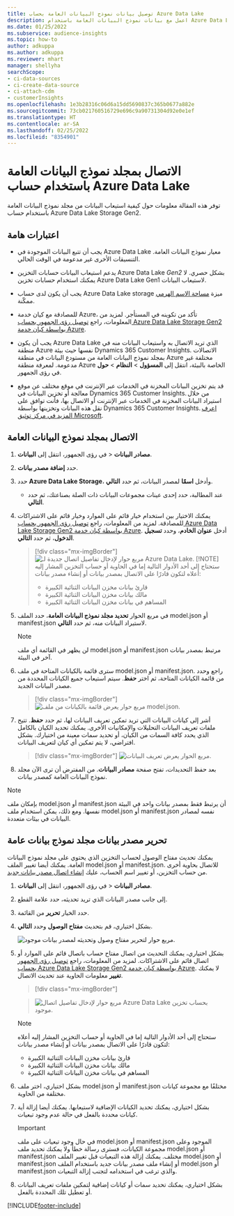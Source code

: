 ```yaml
---
title: توصيل بيانات نموذج البيانات العامة بحساب Azure Data Lake
description: اعمل مع بيانات نموذج البيانات العامة باستخدام Azure Data Lake Storage.
ms.date: 01/25/2022
ms.subservice: audience-insights
ms.topic: how-to
author: adkuppa
ms.author: adkuppa
ms.reviewer: mhart
manager: shellyha
searchScope:
- ci-data-sources
- ci-create-data-source
- ci-attach-cdm
- customerInsights
ms.openlocfilehash: 1e3b28316c06d6a15dd5690837c365b0677a882e
ms.sourcegitcommit: 73cb021760516729e696c9a90731304d92e0e1ef
ms.translationtype: HT
ms.contentlocale: ar-SA
ms.lasthandoff: 02/25/2022
ms.locfileid: "8354901"
---
```

# <a name="connect-to-a-common-data-model-folder-using-an-azure-data-lake-account"></a>الاتصال بمجلد نموذج البيانات العامة باستخدام حساب Azure Data Lake

توفر هذه المقالة معلومات حول كيفية استيعاب البيانات من مجلد نموذج البيانات العامة باستخدام حساب Azure Data Lake Storage Gen2.

## <a name="important-considerations"></a>اعتبارات هامة

- يجب أن تتبع البيانات الموجودة في Azure Data Lake معيار نموذج البيانات العامة. التنسيقات الأخرى غير مدعومة في الوقت الحالي.

- يدعم استيعاب البيانات حسابات التخزين Azure Data Lake *Gen2* بشكل حصري. لا يمكنك استخدام حسابات تخزين Azure Data Lake Gen1 لاستيعاب البيانات.

- يجب أن يكون لدى حساب Azure Data Lake storage ميزة [مساحة الاسم الهرمي](/azure/storage/blobs/data-lake-storage-namespace) ممكّنة.

- للمصادقة مع كيان خدمة Azure، تأكد من تكوينه في المستأجر. لمزيد من المعلومات، راجع [توصيل رؤى الجمهور بحساب Azure Data Lake Storage Gen2 بواسطة كيان خدمة Azure](connect-service-principal.md).

- يجب أن يكون Azure Data Lake الذي تريد الاتصال به واستيعاب البيانات منه في منطقة Azure نفسها حيث بيئة Dynamics 365 Customer Insights. الاتصالات بمجلد نموذج البيانات العامة من مستودع البيانات في منطقة Azure مختلفة غير مدعومة. لمعرفة منطقة Azure الخاصة بالبيئة، انتقل إلى **المسؤول** > **النظام** > **حول** في رؤى الجمهور.

- قد يتم تخزين البيانات المخزنة في الخدمات عبر الإنترنت في موقع مختلف عن موقع معالجة أو تخزين البيانات في Dynamics 365 Customer Insights. من خلال استيراد البيانات المخزنة في الخدمات عبر الإنترنت أو الاتصال بها، فأنت توافق على نقل هذه البيانات وتخزينها بواسطة Dynamics 365 Customer Insights. [اعرف المزيد في مركز توثيق Microsoft](https://www.microsoft.com/trust-center).

## <a name="connect-to-a-common-data-model-folder"></a>الاتصال بمجلد نموذج البيانات العامة

1. في رؤى الجمهور، انتقل إلى **البيانات‏‎** > **مصادر البيانات**.

1. حدد **إضافة مصدر بيانات**.

1. حدد **Azure Data Lake Storage**، وأدخل **اسمًا** لمصدر البيانات، ثم حدد **التالي**.

   - عند المطالبة، حدد إحدى عينات مجموعات البيانات ذات الصلة بصناعتك، ثم حدد **التالي**. 

1. يمكنك الاختيار بين استخدام خيار قائم على الموارد وخيار قائم على الاشتراكات للمصادقة. لمزيد من المعلومات، راجع [توصيل رؤى الجمهور بحساب Azure Data Lake Storage Gen2 بواسطة كيان خدمة Azure](connect-service-principal.md). أدخل **عنوان الخادم**، وحدد **تسجيل الدخول**، ثم حدد **التالي**.
   > [!div class="mx-imgBorder"]
   > ![مربع حوار لإدخال تفاصيل اتصال جديدة لـ Azure Data Lake‎.](media/enter-new-storage-details.png)
   > [!NOTE]
   > ستحتاج إلى أحد الأدوار التالية إما في الحاوية أو حساب التخزين المشار إليه أعلاه لتكون قادرًا على الاتصال بمصدر بيانات أو إنشاء مصدر بيانات:
   >  - قارئ بيانات مخزن البيانات الثنائية الكبيرة
   >  - مالك بيانات مخزن البيانات الثنائية الكبيرة
   >  - المساهم في بيانات مخزن البيانات الثنائية الكبيرة

1. في مربع الحوار **تحديد مجلد نموذج البيانات العامة**، حدد الملف model.json أو manifest.json لاستيراد البيانات منه، ثم حدد **التالي**.
   > [!NOTE]
   > لن يظهر في القائمة أي ملف model.json أو manifest.json مرتبط بمصدر بيانات آخر في البيئة.

1. سترى قائمة بالكيانات المتاحة في ملف model.json أو manifest.json. راجع وحدد من قائمة الكيانات المتاحة، ثم اختر **حفظ**. سيتم استيعاب جميع الكيانات المحددة من مصدر البيانات الجديد.
   > [!div class="mx-imgBorder"]
   > ![مربع حوار يعرض قائمة بالكيانات من ملف model.json.](media/review-entities.png)

8. أشر إلى كيانات البيانات التي تريد تمكين ‏‫تعريف البيانات‬ لها، ثم حدد **حفظ**. تتيح ملفات تعريف البيانات التحليلات والإمكانيات الأخرى. يمكنك تحديد الكيان بالكامل الذي يحدد كافة السمات من الكيان، أو تحديد سمات معينة من اختيارك. بشكل افتراضي، لا يتم تمكين أي كيان لتعريف البيانات.
   > [!div class="mx-imgBorder"]
   > ![مربع الحوار يعرض تعريف البيانات.](media/dataprofiling-entities.png)

9. بعد حفظ التحديدات، تفتح صفحة **مصادر البيانات**. من المفترض أن ترى الآن مجلد نموذج البيانات العامة كمصدر بيانات.

> [!NOTE]
> بإمكان ملف model.json أو manifest.json أن يرتبط فقط بمصدر بيانات واحد في البيئة نفسها. ومع ذلك، يمكن استخدام ملف model.json أو manifest.json نفسه لمصادر البيانات في بيئات متعددة.

## <a name="edit-a-common-data-model-folder-data-source"></a>تحرير مصدر بيانات مجلد نموذج بيانات عامة

يمكنك تحديث مفتاح الوصول لحساب التخزين الذي يحتوي على مجلد نموذج البيانات العامة. يمكنك أيضا تغيير الملف model.json أو manifest.json. للاتصال بحاوية أخرى من حساب التخزين، أو تغيير اسم الحساب، عليك [إنشاء اتصال مصدر بيانات جديد](#connect-to-a-common-data-model-folder).

1. في رؤى الجمهور، انتقل إلى **البيانات‏‎** > **مصادر البيانات**.

2. إلى جانب مصدر البيانات الذي تريد تحديثه، حدد علامة القطع.

3. حدد الخيار **تحرير** من القائمة.

4. بشكل اختياري، قم بتحديث **مفتاح الوصول** وحدد **التالي**.

   ![مربع حوار لتحرير مفتاح وصول وتحديثه لمصدر بيانات موجود.](media/edit-access-key.png)

5. بشكل اختياري، يمكنك التحديث من اتصال مفتاح حساب باتصال قائم على الموارد أو اتصال قائم على الاشتراكات. لمزيد من المعلومات، راجع [توصيل رؤى الجمهور بحساب Azure Data Lake Storage Gen2 بواسطة كيان خدمة Azure](connect-service-principal.md). لا يمكنك **تغيير** معلومات الحاوية عند تحديث الاتصال.
   > [!div class="mx-imgBorder"]

   > ![مربع حوار لإدخال تفاصيل اتصال Azure Data Lake بحساب تخزين موجود.](media/enter-existing-storage-details.png)

   > [!NOTE]
   > ستحتاج إلى أحد الأدوار التالية إما في الحاوية أو حساب التخزين المشار إليه أعلاه لتكون قادرًا على الاتصال بمصدر بيانات أو إنشاء مصدر بيانات:
   >  - قارئ بيانات مخزن البيانات الثنائية الكبيرة
   >  - مالك بيانات مخزن البيانات الثنائية الكبيرة
   >  - المساهم في بيانات مخزن البيانات الثنائية الكبيرة


6. بشكل اختياري، اختر ملف model.json أو manifest.json مختلفًا مع مجموعة كيانات مختلفة من الحاوية.

7. بشكل اختياري، يمكنك تحديد الكيانات الإضافية لاستيعابها. يمكنك أيضا إزالة أية كيانات محددة بالفعل في حالة عدم وجود تبعيات.

   > [!IMPORTANT]
   > في حال وجود تبعيات على ملف model.json أو manifest.json الموجود وعلى مجموعة الكيانات، فسترى رسالة خطأ ولا يمكنك تحديد ملف model.json أو manifest.json مختلف. يمكنك إزالة هذه التبعيات قبل تغيير الملف model.json أو manifest.json أو إنشاء ملف مصدر بيانات جديد باستخدام الملف model.json أو manifest.json والذي ترغب في استخدامه لتجنب إزالة التبعيات.

8. بشكل اختياري، يمكنك تحديد سمات أو كيانات إضافية لتمكين ملفات تعريف البيانات أو تعطيل تلك المحددة بالفعل.   


[!INCLUDE[footer-include](../includes/footer-banner.md)]
